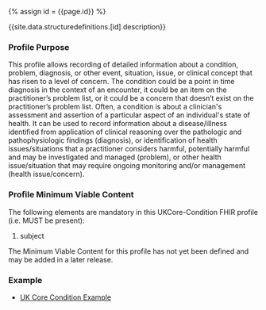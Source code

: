 
{% assign id = {{page.id}} %}

{{site.data.structuredefinitions.[id].description}}

<!-- end TOC -->
### Profile Purpose ###

This profile allows recording of detailed information about a condition, problem, diagnosis, or other event, situation, issue, or clinical concept that has risen to a level of concern. The condition could be a point in time diagnosis in the context of an encounter, it could be an item on the practitioner’s problem list, or it could be a concern that doesn’t exist on the practitioner’s problem list. Often, a condition is about a clinician's assessment and assertion of a particular aspect of an individual's state of health. It can be used to record information about a disease/illness identified from application of clinical reasoning over the pathologic and pathophysiologic findings (diagnosis), or identification of health issues/situations that a practitioner considers harmful, potentially harmful and may be investigated and managed (problem), or other health issue/situation that may require ongoing monitoring and/or management (health issue/concern).

### Profile Minimum Viable Content ###

The following elements are mandatory in this UKCore-Condition FHIR profile (i.e. MUST be present):

1.	subject

The Minimum Viable Content for this profile has not yet been defined and may be added in a later release.

### Example ###

- [UK Core Condition Example](UKCore-Condition-Example.html)

